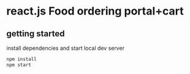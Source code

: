# react.js Food ordering portal+cart

## getting started

install dependencies and start local dev server

```sh
npm install
npm start
```






